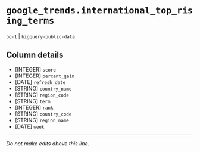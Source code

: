 # `google_trends.international_top_rising_terms`
`bq-1` | `bigquery-public-data`

## Column details
* [INTEGER]   `score`
* [INTEGER]   `percent_gain`
* [DATE]      `refresh_date`
* [STRING]    `country_name`
* [STRING]    `region_code`
* [STRING]    `term`
* [INTEGER]   `rank`
* [STRING]    `country_code`
* [STRING]    `region_name`
* [DATE]      `week`

-------------------------------------------------------------------------------
*Do not make edits above this line.*
